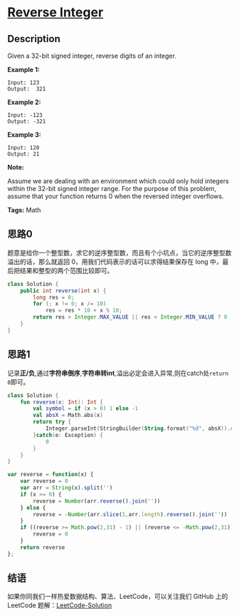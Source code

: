 # [Reverse Integer][title]

## Description

Given a 32-bit signed integer, reverse digits of an integer.

**Example 1:**

```
Input: 123
Output:  321
```

**Example 2:**

```
Input: -123
Output: -321
```

**Example 3:**

```
Input: 120
Output: 21
```

**Note:**

Assume we are dealing with an environment which could only hold integers within the 32-bit signed integer range. For the purpose of this problem, assume that your function returns 0 when the reversed integer overflows.

**Tags:** Math


## 思路0

题意是给你一个整型数，求它的逆序整型数，而且有个小坑点，当它的逆序整型数溢出的话，那么就返回 0，用我们代码表示的话可以求得结果保存在 long 中，最后把结果和整型的两个范围比较即可。

```java
class Solution {
    public int reverse(int x) {
        long res = 0;
        for (; x != 0; x /= 10)
            res = res * 10 + x % 10;
        return res > Integer.MAX_VALUE || res < Integer.MIN_VALUE ? 0 : (int) res;
    }
}
```

## 思路1
记录**正/负**,通过**字符串倒序**,**字符串转int**,溢出必定会进入异常,则在catch处`return 0`即可。
```kotlin
class Solution {
    fun reverse(x: Int): Int {
        val symbol = if (x > 0) 1 else -1
        val absX = Math.abs(x)
        return try {
            Integer.parseInt(StringBuilder(String.format("%d", absX)).reverse().toString()) * symbol
        }catch(e: Exception) {
            0
        }
    }
}
```

```JavaScript
var reverse = function(x) {
    var reverse = 0
    var arr = String(x).split('')
    if (x >= 0) {
	    reverse = Number(arr.reverse().join(''))
    } else {
	    reverse = -Number(arr.slice(1,arr.length).reverse().join(''))
    }
    if ((reverse >= Math.pow(2,31) - 1) || (reverse <= -Math.pow(2,31))) {
        reverse = 0
    }
    return reverse
};
```

## 结语

如果你同我们一样热爱数据结构、算法、LeetCode，可以关注我们 GitHub 上的 LeetCode 题解：[LeetCode-Solution][ls]



[title]: https://leetcode.com/problems/reverse-integer
[ls]: https://github.com/RichCodersAndMe/LeetCode-Solution
